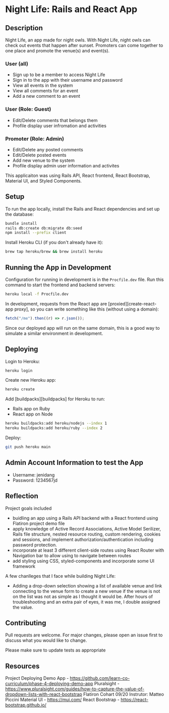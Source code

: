# Night Life: Rails and React App

## Description
Night Life, an app made for night owls. With Night Life, night owls can check out events that happen after sunset. Promoters can come together to one place and promote the venue(s) and event(s). 

### User (all)
- Sign up to be a member to access Night Life
- Sign in to the app with their username and password
- View all events in the system 
- View all comments for an event
- Add a new comment to an event

### User (Role: Guest) 
- Edit/Delete comments that belongs them
- Profile display user infromation and activities 

### Promoter (Role: Admin)
- Edit/Delete any posted comments 
- Edit/Delete posted events
- Add new venue to the system
- Profile display admin user information and activites


This applicaiton was using Rails API, React frontend, React Bootstrap, Material UI, and Styled Components.


## Setup

To run the app locally, install the Rails and React dependencies and set up the
database:

```sh
bundle install
rails db:create db:migrate db:seed
npm install --prefix client
```

Install Heroku CLI (if you don't already have it):

```sh
brew tap heroku/brew && brew install heroku
```

## Running the App in Development

Configuration for running in development is in the `Procfile.dev` file. Run this
command to start the frontend and backend servers:

```sh
heroku local -f Procfile.dev
```

In development, requests from the React app are
[proxied][create-react-app proxy], so you can write something like this (without
using a domain):

```js
fetch("/me").then((r) => r.json());
```

Since our deployed app will run on the same domain, this is a good way to
simulate a similar environment in development.

## Deploying

Login to Heroku:

```sh
heroku login
```

Create new Heroku app:

```sh
heroku create
```

Add [buildpacks][buildpacks] for Heroku to run:

- Rails app on Ruby
- React app on Node

```sh
heroku buildpacks:add heroku/nodejs --index 1
heroku buildpacks:add heroku/ruby --index 2
```

Deploy:

```sh
git push heroku main
```

## Admin Account Information to test the App
- Username: jenidang
- Password: 1234567jd

## Reflection

Project goals included 
- buidling an app using a Rails API backend with a React frontend using Flatiron project demo file
- apply knowledge of Active Record Associations, Active Model Serilizer, Rails file structure, nested resource routing, custom rendering, cookies and sessions, and implement authorization/authentication including password protection.
- incorporate at least 3 different client-side routes using React Router with Navigation bar to allow using to navigate between routes 
- add styling using CSS, styled-components and incorporate some UI framework

A few chanlleges that I face while building Night Life: 
- Adding a drop-down selection showing a list of available venue and link connecting to the venue form to create a new venue if the venue is not on the list was not as simple as I thought it would be. After hours of troubleshooting and an extra pair of eyes, it was me, I double assigned the value.  


## Contributing
Pull requests are welcome. For major changes, please open an issue first to discuss what you would like to change.

Please make sure to update tests as appropriate

## Resources 
Project Deploying Demo App - https://github.com/learn-co-curriculum/phase-4-deploying-demo-app
Pluralsight - https://www.pluralsight.com/guides/how-to-capture-the-value-of-dropdown-lists-with-react-bootstrap
Flatiron Cohart 09/20 Instrutor: Matteo Piccini
Material UI - https://mui.com/
React Bootstrap - https://react-bootstrap.github.io/
